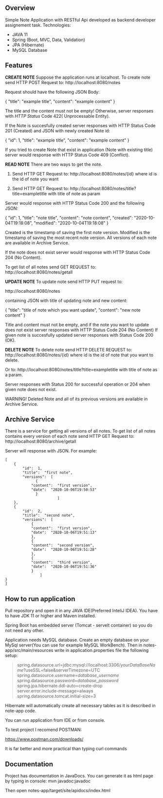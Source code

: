 ## **Overview**
Simple Note Application with RESTful Api developed as backend developer assignement task.
Technologies:

 - JAVA 11
 - Spring (Boot, MVC, Data, Validation)
 - JPA (Hibernate)
 - MySQL Database
 ## Features
 **CREATE NOTE**
 Suppose the application runs at localhost.
 To create note send HTTP POST Request to:
http://localhost:8080/notes

Request should have the following JSON Body:

{
	"title":  "example title",
	"content":  "example content"
}

The title and the content must not be empty! Otherwise, server responses with _HTTP Status_ Code 422( Unprocessable Entity).

If the Note is succesfully created server responses with HTTP Status Code 201 (Created) and JSON with newly created Note id:

{
	"id": 1,
	"title":  "example title",
	"content":  "example content"
}

If you tried to create Note that exist in application (Note with existing title) server would response with HTTP Status Code 409 (Conflict).

**READ NOTE**
There are two ways to get the note.
1.  Send HTTP GET Request to:
http://localhost:8080/notes/{id} where id is the id of note you want

2. Send HTTP GET Request to:
http://localhost:8080/notes/title?title=exampletitle with title of note as param

Server would response with HTTP Status Code 200 and the following JSON:

{
"id":  1,
"title":  "note title",
"content":  "note content",
"created":  "2020-10-04T19:18:08",
"modified":  "2020-10-04T19:18:08"
}

Created is the timestamp of saving the first note version.
Modified is the timestamp of saving the most recent note version.
All versions of each note are available in Archive Service.


If the note does not exist server would response with HTTP Status Code 204 (No Content).

To get list of all notes send GET REQUEST to:
http://localhost:8080/notes/getall

**UPDATE NOTE** 
To update note send HTTP PUT request to:

http://localhost:8080/notes

containing JSON with title of updating note and new content: 

{
	"title":  "title of note which you want update",
	"content":  "new note content"
}

Title and content must not be empty, and if the note you want to update does not exist server responses with HTTP Status Code 204 (No Content)
If given note is succesfully updated server responses with Status Code 200 (OK).

**DELETE NOTE**
To delete note send HTTP DELETE REQUEST  to:
http://localhost:8080/notes/{id} where id is the id of note that you want to delete. 

Or to:
http://localhost:8080/notes/title?title=exampletitle with title of note as a param.

Server responses with Status 200 for successful operation or 204 when given note does not exist.

WARNING!
Deleted Note and all of its previous versions are available in Archive Service.

## Archive Service
There is a service for getting all versions of all notes.
To get list of all notes contains every version of each note send HTTP GET Request to:
http://localhost:8080/archive/getall

Server will response with JSON. For example:

    [
	    {
		    "id":  1,
		    "title":  "first note",
		    "versions":  [
				  { 
			    "content":  "first version",   
			    "date":  "2020-10-06T19:50:53"   
				  }  
						    ] 
	    },  
	    { 
		    "id":  2,   
		    "title":  "second note",  
		    "versions":  [    
			    {   
			    "content":  "first version",    
			    "date":  "2020-10-06T19:51:13"    
			    },    
			    {    
			    "content":  "second version",    
			    "date":  "2020-10-06T19:51:28"    
			    },    
			    {    
			    "content":  "third version",    
			    "date":  "2020-10-06T19:51:36"    
			    }    
				    ]   
    }    
    ]

## How to run application
Pull repository and open it in any JAVA IDE(Preferred InteliJ IDEA). You have to have JDK 11 or higher and Maven installed.

Spring Boot has embedded server (Tomcat - servelt container) so you do not need any other. 

Application needs MySQL database. Create an empty database on your MySql server(You can use for example MySQL WorkBench).
Then in notes-app/src/main/resources write in application.properties file the following setup:

> spring.datasource.url=jdbc:mysql://localhost:3306/*yourDataBaseName*?useSSL=false&serverTimezone=UTC
> spring.datasource.username=*database_username* 
> spring.datasource.password=*database_password* 
> spring.jpa.hibernate.ddl-auto=create-drop  
> server.error.include-message=always  
> spring.datasource.tomcat.initial-size=3

Hibernate will automatically create all necessary tables as it is described in note-app code.

You can run application from IDE or from console.

To test project I recomend POSTMAN:

https://www.postman.com/downloads/

It is far better and more practical than typing curl commands

## Documentation
Project has documentation in JavaDocs. You can generate it as html page by typing in console:
mvn javadoc:javadoc

Then open notes-app/target/site/apidocs/index.html
